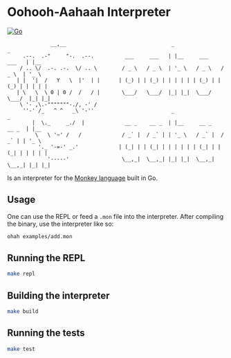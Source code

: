 # Oohooh-Aahaah Interpreter

[![Go](https://github.com/claudemuller/oohooh-aahaah-go/actions/workflows/go.yml/badge.svg)](https://github.com/claudemuller/oohooh-aahaah-go/actions/workflows/go.yml)

```
              __,__                                  _                       _
     .--.  .-"     "-.  .--.          ___     ___   | |__     ___     ___   | |__
    / .. \/  .-. .-.  \/ .. \        / _ \   / _ \  | '_ \   / _ \   / _ \  | '_ \
   | |  '|  /   Y   \  |'  | |      | (_) | | (_) | | | | | | (_) | | (_) | | | | |
   | \   \  \ 0 | 0 /  /   / |       \___/   \___/  |_| |_|  \___/   \___/  |_| |_|
    \ '- ,\.-"""""""-./, -' /
     ''-' /_   ^ ^   _\ '-''                         _                       _
        |  \._     _./  |             __ _    __ _  | |__     __ _    __ _  | |__
         \   \ '~' /   /             / _` |  / _` | | '_ \   / _` |  / _` | | '_ \
          '._ '-=-' _.'             | (_| | | (_| | | | | | | (_| | | (_| | | | | |
             '-----'                 \__,_|  \__,_| |_| |_|  \__,_|  \__,_| |_| |_|

```
Is an interpreter for the [Monkey language](https://monkeylang.org/) built in Go.

## Usage

One can use the REPL or feed a `.mon` file into the interpreter. After compiling the binary, use the interpreter like so:

```bash
ohah examples/add.mon
```

## Running the REPL

```bash
make repl
```

## Building the interpreter

```bash
make build
```

## Running the tests

```bash
make test
```
